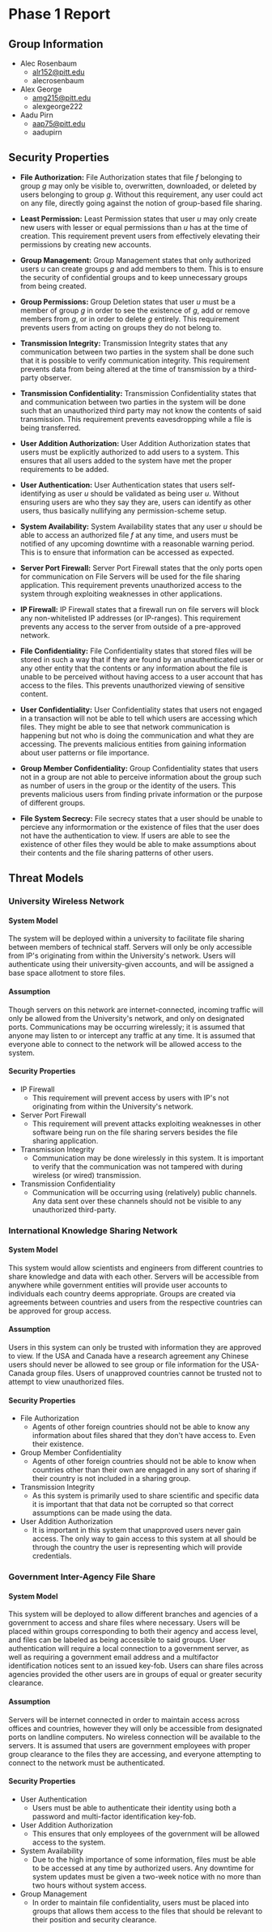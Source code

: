 # Phase 1 Report

## Group Information

* Alec Rosenbaum
    - alr152@pitt.edu
    - alecrosenbaum
* Alex George 
    - amg215@pitt.edu
    - alexgeorge222
* Aadu Pirn
    - aap75@pitt.edu
    - aadupirn

## Security Properties

* **File Authorization:** File Authorization states that file *f* belonging to group *g* may only be visible to, overwritten, downloaded, or deleted by users belonging to group *g*. Without this requirement, any user could act on any file, directly going against the notion of group-based file sharing.

* **Least Permission:** Least Permission states that user *u* may only create new users with lesser or equal permissions than *u* has at the time of creation. This requirement prevent users from effectively elevating their permissions by creating new accounts.

* **Group Management:** Group Management states that only authorized users *u* can create groups *g* and add members to them. This is to ensure the security of confidential groups and to keep unnecessary groups from being created. 

* **Group Permissions:** Group Deletion states that user *u* must be a member of group *g* in order to see the existence of *g*, add or remove members from *g*, or in order to delete *g* entirely. This requirement prevents users from acting on groups they do not belong to.

* **Transmission Integrity:** Transmission Integrity states that any communication between two parties in the system shall be done such that it is possible to verify communication integrity. This requirement prevents data from being altered at the time of transmission by a third-party observer.

* **Transmission Confidentiality:** Transmission Confidentiality states that and communication between two parties in the system will be done such that an unauthorized third party may not know the contents of said transmission. This requirement prevents eavesdropping while a file is being transferred.

* **User Addition Authorization:** User Addition Authorization states that users must be explicitly authorized to add users to a system. This ensures that all users added to the system have met the proper requirements to be added.

* **User Authentication:** User Authentication states that users self-identifying as user *u* should be validated as being user *u*. Without ensuring users are who they say they are, users can identify as other users, thus basically nullifying any permission-scheme setup.

* **System Availability:** System Availability states that any user *u* should be able to access an authorized file *f* at any time, and users must be notified of any upcoming downtime with a reasonable warning period. This is to ensure that information can be accessed as expected.

* **Server Port Firewall:** Server Port Firewall states that the only ports open for communication on File Servers will be used for the file sharing application. This requirement prevents unauthorized access to the system through exploiting weaknesses in other applications.

* **IP Firewall:** IP Firewall states that a firewall run on file servers will block any non-whitelisted IP addresses (or IP-ranges). This requirement prevents any access to the server from outside of a pre-approved network. 

* **File Confidentiality:** File Confidentiality states that stored files will be stored in such a way that if they are found by an unauthenticated user or any other entity that the contents or any information about the file is unable to be perceived without having access to a user account that has access to the files. This prevents unauthorized viewing of sensitive content. 

* **User Confidentiality:** User Confidentiality states that users not engaged in a transaction will not be able to tell which users are accessing which files. They might be able to see that network communication is happening but not who is doing the communication and what they are accessing. The prevents malicious entities from gaining information about user patterns or file importance.

* **Group Member Confidentiality:** Group Confidentiality states that users not in a group are not able to perceive information about the group such as number of users in the group or the identity of the users. This prevents malicious users from finding private information or the purpose of different groups.

* **File System Secrecy:** File secrecy states that a user should be unable to percieve any informormation or the existence of files that the user does not have the authentication to view. If users are able to see the existence of other files they would be able to make assumptions about their contents and the file sharing patterns of other users.

## Threat Models

### University Wireless Network

#### System Model

The system will be deployed within a university to facilitate file sharing between members of technical staff. Servers will only be only accessible from IP's originating from within the University's network. Users will authenticate using their university-given accounts, and will be assigned a base space allotment to store files.

#### Assumption

Though servers on this network are internet-connected, incoming traffic will only be allowed from the University's network, and only on designated ports. Communications may be occurring wirelessly; it is assumed that anyone may listen to or intercept any traffic at any time. It is assumed that everyone able to connect to the network will be allowed access to the system.

#### Security Properties

* IP Firewall
    - This requirement will prevent access by users with IP's not originating from within the University's network.
* Server Port Firewall
    - This requirement will prevent attacks exploiting weaknesses in other software being run on the file sharing servers besides the file sharing application.
* Transmission Integrity
    - Communication may be done wirelessly in this system. It is important to verify that the communication was not tampered with during wireless (or wired) transmission.
* Transmission Confidentiality
    - Communication will be occurring using (relatively) public channels. Any data sent over these channels should not be visible to any unauthorized third-party.


### International Knowledge Sharing Network

#### System Model

This system would allow scientists and engineers from different countries to share knowledge and data with each other. Servers will be accessible from anywhere while government entities will provide user accounts to individuals each country deems appropriate. Groups are created via agreements between countries and users from the respective countries can be approved for group access. 

#### Assumption

Users in this system can only be trusted with information they are approved to view. If the USA and Canada have a research agreement any Chinese users should never be allowed to see group or file information for the USA-Canada group files. Users of unapproved countries cannot be trusted not to attempt to view unauthorized files.

#### Security Properties

* File Authorization
    - Agents of other foreign countries should not be able to know any information about files shared that they don't have access to. Even their existence. 
* Group Member Confidentiality
    - Agents of other foreign countries should not be able to know when countries other than their own are engaged in any sort of sharing if their country is not included in a sharing group.
* Transmission Integrity
    - As this system is primarily used to share scientific and specific data it is important that that data not be corrupted so that correct assumptions can be made using the data.
* User Addition Authorization
    - It is important in this system that unapproved users never gain access. The only way to gain access to this system at all should be through the country the user is representing which will provide credentials.

### Government Inter-Agency File Share

#### System Model

This system will be deployed to allow different branches and agencies of a government to access and share files where necessary. Users will be placed within groups corresponding to both their agency and access level, and files can be labeled as being accessible to said groups. User authentication will require a local connection to a government server, as well as requiring a government email address and a multifactor identification notices sent to an issued key-fob. Users can share files across agencies provided the other users are in groups of equal or greater security clearance.
     
#### Assumption

Servers will be internet connected in order to maintain access across offices and countries, however they will only be accessible from designated ports on landline computers. No wireless connection will be available to the servers. It is assumed that users are government employees with proper group clearance to the files they are accessing, and everyone attempting to connect to the network must be authenticated.

#### Security Properties

* User Authentication 
    - Users must be able to authenticate their identity using both a password and multi-factor identification key-fob.
* User Addition Authorization
    - This ensures that only employees of the government will be allowed access to the system.
* System Availability
    - Due to the high importance of some information, files must be able to be accessed at any time by authorized users. Any downtime for system updates must be given a two-week notice with no more than two hours without system access.
* Group Management
    - In order to maintain file confidentiality, users must be placed into groups that allows them access to the files that should be relevant to their position and security clearance.
